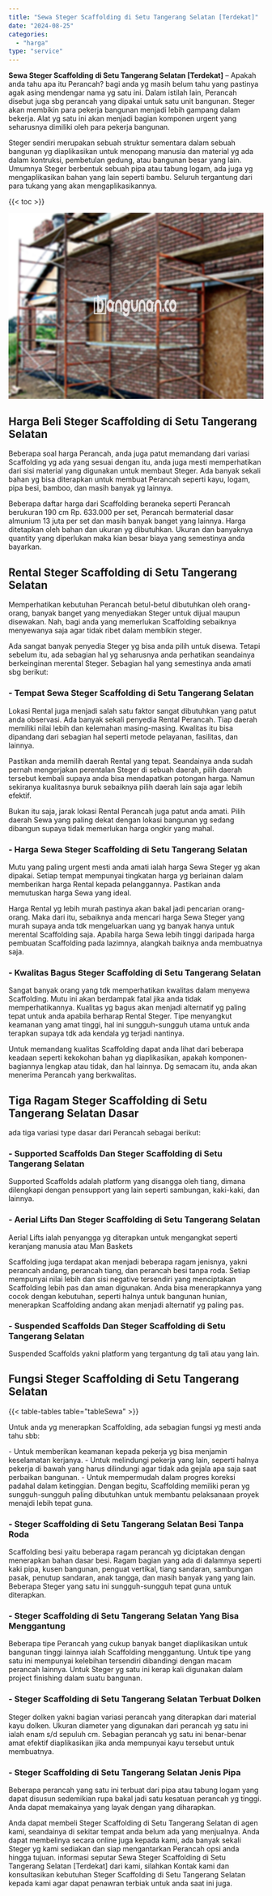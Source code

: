 ```yaml
---
title: "Sewa Steger Scaffolding di Setu Tangerang Selatan [Terdekat]"
date: "2024-08-25"
categories: 
  - "harga"
type: "service"
---
```


**Sewa Steger Scaffolding di Setu Tangerang Selatan \[Terdekat\]** – Apakah anda tahu apa itu Perancah? bagi anda yg masih belum tahu yang pastinya agak asing mendengar nama yg satu ini. Dalam istilah lain, Perancah disebut juga sbg perancah yang dipakai untuk satu unit bangunan. Steger akan membikin para pekerja bangunan menjadi lebih gampang dalam bekerja. Alat yg satu ini akan menjadi bagian komponen urgent yang seharusnya dimiliki oleh para pekerja bangunan.

Steger sendiri merupakan sebuah struktur sementara dalam sebuah bangunan yg diaplikasikan untuk menopang manusia dan material yg ada dalam kontruksi, pembetulan gedung, atau bangunan besar yang lain. Umumnya Steger berbentuk sebuah pipa atau tabung logam, ada juga yg mengaplikasikan bahan yang lain seperti bambu. Seluruh tergantung dari para tukang yang akan mengaplikasikannya.

{{< toc >}}

![Sewa Steger Scaffolding di Setu Tangerang Selatan [Terdekat]](/images/sewa-scaffolding-steger-20.png)

## Harga Beli Steger Scaffolding di Setu Tangerang Selatan

Beberapa soal harga Perancah, anda juga patut memandang dari variasi Scaffolding yg ada yang sesuai dengan itu, anda juga mesti memperhatikan dari sisi material yang digunakan untuk membaut Steger. Ada banyak sekali bahan yg bisa diterapkan untuk membuat Perancah seperti kayu, logam, pipa besi, bamboo, dan masih banyak yg lainnya.

Beberapa daftar harga dari Scaffolding beraneka seperti Perancah berukuran 190 cm Rp. 633.000 per set, Perancah bermaterial dasar almunium 13 juta per set dan masih banyak banget yang lainnya. Harga ditetapkan oleh bahan dan ukuran yg dibutuhkan. Ukuran dan banyaknya quantity yang diperlukan maka kian besar biaya yang semestinya anda bayarkan.

## Rental Steger Scaffolding di Setu Tangerang Selatan

Memperhatikan kebutuhan Perancah betul-betul dibutuhkan oleh orang-orang, banyak banget yang menyediakan Steger untuk dijual maupun disewakan. Nah, bagi anda yang memerlukan Scaffolding sebaiknya menyewanya saja agar tidak ribet dalam membikin steger.

Ada sangat banyak penyedia Steger yg bisa anda pilih untuk disewa. Tetapi sebelum itu, ada sebagian hal yg seharusnya anda perhatikan seandainya berkeinginan merental Steger. Sebagian hal yang semestinya anda amati sbg berikut:

### \- Tempat Sewa Steger Scaffolding di Setu Tangerang Selatan

Lokasi Rental juga menjadi salah satu faktor sangat dibutuhkan yang patut anda observasi. Ada banyak sekali penyedia Rental Perancah. Tiap daerah memiliki nilai lebih dan kelemahan masing-masing. Kwalitas itu bisa dipandang dari sebagian hal seperti metode pelayanan, fasilitas, dan lainnya.

Pastikan anda memilih daerah Rental yang tepat. Seandainya anda sudah pernah mengerjakan perentalan Steger di sebuah daerah, pilih daerah tersebut kembali supaya anda bisa mendapatkan potongan harga. Namun sekiranya kualitasnya buruk sebaiknya pilih daerah lain saja agar lebih efektif.

Bukan itu saja, jarak lokasi Rental Perancah juga patut anda amati. Pilih daerah Sewa yang paling dekat dengan lokasi bangunan yg sedang dibangun supaya tidak memerlukan harga ongkir yang mahal.

### \- Harga Sewa Steger Scaffolding di Setu Tangerang Selatan

Mutu yang paling urgent mesti anda amati ialah harga Sewa Steger yg akan dipakai. Setiap tempat mempunyai tingkatan harga yg berlainan dalam memberikan harga Rental kepada pelanggannya. Pastikan anda memutuskan harga Sewa yang ideal.

Harga Rental yg lebih murah pastinya akan bakal jadi pencarian orang-orang. Maka dari itu, sebaiknya anda mencari harga Sewa Steger yang murah supaya anda tdk mengeluarkan uang yg banyak hanya untuk merental Scaffolding saja. Apabila harga Sewa lebih tinggi daripada harga pembuatan Scaffolding pada lazimnya, alangkah baiknya anda membuatnya saja.

### \- Kwalitas Bagus Steger Scaffolding di Setu Tangerang Selatan

Sangat banyak orang yang tdk memperhatikan kwalitas dalam menyewa Scaffolding. Mutu ini akan berdampak fatal jika anda tidak memperhatikannya. Kualitas yg bagus akan menjadi alternatif yg paling tepat untuk anda apabila berharap Rental Steger. Tipe menyangkut keamanan yang amat tinggi, hal ini sungguh-sungguh utama untuk anda terapkan supaya tdk ada kendala yg terjadi nantinya.

Untuk memandang kualitas Scaffolding dapat anda lihat dari beberapa keadaan seperti kekokohan bahan yg diaplikasikan, apakah komponen-bagiannya lengkap atau tidak, dan hal lainnya. Dg semacam itu, anda akan menerima Perancah yang berkwalitas.

## Tiga Ragam Steger Scaffolding di Setu Tangerang Selatan Dasar

ada tiga variasi type dasar dari Perancah sebagai berikut:

### \- Supported Scaffolds Dan Steger Scaffolding di Setu Tangerang Selatan

Supported Scaffolds adalah platform yang disangga oleh tiang, dimana dilengkapi dengan pensupport yang lain seperti sambungan, kaki-kaki, dan lainnya.

### \- Aerial Lifts Dan Steger Scaffolding di Setu Tangerang Selatan

Aerial Lifts ialah penyangga yg diterapkan untuk mengangkat seperti keranjang manusia atau Man Baskets

Scaffolding juga terdapat akan menjadi beberapa ragam jenisnya, yakni perancah andang, perancah tiang, dan perancah besi tanpa roda. Setiap mempunyai nilai lebih dan sisi negative tersendiri yang menciptakan Scaffolding lebih pas dan aman digunakan. Anda bisa menerapkannya yang cocok dengan kebutuhan, seperti halnya untuk bangunan hunian, menerapkan Scaffolding andang akan menjadi alternatif yg paling pas.

### \- Suspended Scaffolds Dan Steger Scaffolding di Setu Tangerang Selatan

Suspended Scaffolds yakni platform yang tergantung dg tali atau yang lain.

## Fungsi Steger Scaffolding di Setu Tangerang Selatan

{{< table-tables table="tableSewa" >}}

Untuk anda yg menerapkan Scaffolding, ada sebagian fungsi yg mesti anda tahu sbb:

\- Untuk memberikan keamanan kepada pekerja yg bisa menjamin keselamatan kerjanya. - Untuk melindungi pekerja yang lain, seperti halnya pekerja di bawah yang harus dilindungi agar tidak ada gejala apa saja saat perbaikan bangunan. - Untuk mempermudah dalam progres koreksi padahal dalam ketinggian. Dengan begitu, Scaffolding memiliki peran yg sungguh-sungguh paling dibutuhkan untuk membantu pelaksanaan proyek menajdi lebih tepat guna.

### \- Steger Scaffolding di Setu Tangerang Selatan Besi Tanpa Roda

Scaffolding besi yaitu beberapa ragam perancah yg diciptakan dengan menerapkan bahan dasar besi. Ragam bagian yang ada di dalamnya seperti kaki pipa, kusen bangunan, penguat vertikal, tiang sandaran, sambungan pasak, penutup sandaran, anak tangga, dan masih banyak yang yang lain. Beberapa Steger yang satu ini sungguh-sungguh tepat guna untuk diterapkan.

### \- Steger Scaffolding di Setu Tangerang Selatan Yang Bisa Menggantung

Beberapa tipe Perancah yang cukup banyak banget diaplikasikan untuk bangunan tinggi lainnya ialah Scaffolding menggantung. Untuk tipe yang satu ini mempunyai kelebihan tersendiri dibandingi dengan macam perancah lainnya. Untuk Steger yg satu ini kerap kali digunakan dalam project finishing dalam suatu bangunan.

### \- Steger Scaffolding di Setu Tangerang Selatan Terbuat Dolken

Steger dolken yakni bagian variasi perancah yang diterapkan dari material kayu dolken. Ukuran diameter yang digunakan dari perancah yg satu ini ialah enam s/d sepuluh cm. Sebagian perancah yg satu ini benar-benar amat efektif diaplikasikan jika anda mempunyai kayu tersebut untuk membuatnya.

### \- Steger Scaffolding di Setu Tangerang Selatan Jenis Pipa

Beberapa perancah yang satu ini terbuat dari pipa atau tabung logam yang dapat disusun sedemikian rupa bakal jadi satu kesatuan perancah yg tinggi. Anda dapat memakainya yang layak dengan yang diharapkan.

Anda dapat membeli Steger Scaffolding di Setu Tangerang Selatan di agen kami, seandainya di sekitar tempat anda belum ada yang menjualnya. Anda dapat membelinya secara online juga kepada kami, ada banyak sekali Steger yg kami sediakan dan siap mengantarkan Perancah opsi anda hingga tujuan. informasi seputar Sewa Steger Scaffolding di Setu Tangerang Selatan \[Terdekat\] dari kami, silahkan Kontak kami dan konsultasikan kebutuhan Steger Scaffolding di Setu Tangerang Selatan kepada kami agar dapat penawran terbiak untuk anda saat ini juga.
